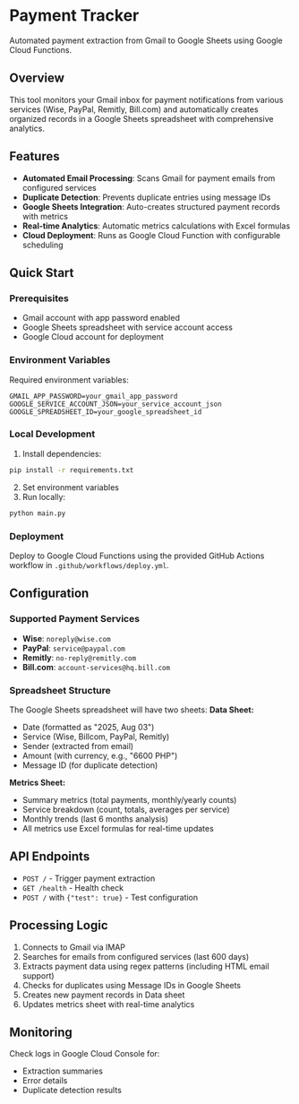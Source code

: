 # Payment Tracker

Automated payment extraction from Gmail to Google Sheets using Google Cloud Functions.

## Overview

This tool monitors your Gmail inbox for payment notifications from various services (Wise, PayPal, Remitly, Bill.com) and automatically creates organized records in a Google Sheets spreadsheet with comprehensive analytics.

## Features

- **Automated Email Processing**: Scans Gmail for payment emails from configured services
- **Duplicate Detection**: Prevents duplicate entries using message IDs
- **Google Sheets Integration**: Auto-creates structured payment records with metrics
- **Real-time Analytics**: Automatic metrics calculations with Excel formulas
- **Cloud Deployment**: Runs as Google Cloud Function with configurable scheduling

## Quick Start

### Prerequisites

- Gmail account with app password enabled
- Google Sheets spreadsheet with service account access
- Google Cloud account for deployment

### Environment Variables

Required environment variables:

```
GMAIL_APP_PASSWORD=your_gmail_app_password
GOOGLE_SERVICE_ACCOUNT_JSON=your_service_account_json
GOOGLE_SPREADSHEET_ID=your_google_spreadsheet_id
```

### Local Development

1. Install dependencies:
```bash
pip install -r requirements.txt
```

2. Set environment variables
3. Run locally:
```bash
python main.py
```

### Deployment

Deploy to Google Cloud Functions using the provided GitHub Actions workflow in `.github/workflows/deploy.yml`.

## Configuration

### Supported Payment Services

- **Wise**: `noreply@wise.com`
- **PayPal**: `service@paypal.com`
- **Remitly**: `no-reply@remitly.com`
- **Bill.com**: `account-services@hq.bill.com`

### Spreadsheet Structure

The Google Sheets spreadsheet will have two sheets:
**Data Sheet:**
- Date (formatted as "2025, Aug 03")
- Service (Wise, Billcom, PayPal, Remitly)
- Sender (extracted from email)
- Amount (with currency, e.g., "6600 PHP")
- Message ID (for duplicate detection)

**Metrics Sheet:**
- Summary metrics (total payments, monthly/yearly counts)
- Service breakdown (count, totals, averages per service)
- Monthly trends (last 6 months analysis)
- All metrics use Excel formulas for real-time updates

## API Endpoints

- `POST /` - Trigger payment extraction
- `GET /health` - Health check
- `POST /` with `{"test": true}` - Test configuration

## Processing Logic

1. Connects to Gmail via IMAP
2. Searches for emails from configured services (last 600 days)
3. Extracts payment data using regex patterns (including HTML email support)
4. Checks for duplicates using Message IDs in Google Sheets
5. Creates new payment records in Data sheet
6. Updates metrics sheet with real-time analytics

## Monitoring

Check logs in Google Cloud Console for:
- Extraction summaries
- Error details
- Duplicate detection results
